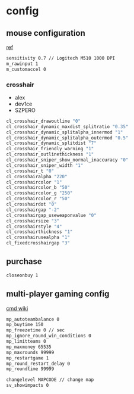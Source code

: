 # config

## mouse configuration

[ref](https://dmarket.com/blog/csgo-mouse-settings/)

```sh
sensitivity 0.7 // Logitech M510 1000 DPI
m_rawinput 1
m_customaccel 0
```

### crosshair

- alex
- dev1ce
- SZPERO

```sh
cl_crosshair_drawoutline "0"
cl_crosshair_dynamic_maxdist_splitratio "0.35"
cl_crosshair_dynamic_splitalpha_innermod "1"
cl_crosshair_dynamic_splitalpha_outermod "0.5"
cl_crosshair_dynamic_splitdist "7"
cl_crosshair_friendly_warning "1"
cl_crosshair_outlinethickness "1"
cl_crosshair_sniper_show_normal_inaccuracy "0"
cl_crosshair_sniper_width "1"
cl_crosshair_t "0"
cl_crosshairalpha "220"
cl_crosshaircolor "1"
cl_crosshaircolor_b "50"
cl_crosshaircolor_g "250"
cl_crosshaircolor_r "50"
cl_crosshairdot "0"
cl_crosshairgap "-2"
cl_crosshairgap_useweaponvalue "0"
cl_crosshairsize "3"
cl_crosshairstyle "4"
cl_crosshairthickness "1"
cl_crosshairusealpha "1"
cl_fixedcrosshairgap "3"
```

## purchase

```sh
closeonbuy 1
```

## multi-player gaming config

[cmd wiki](https://totalcsgo.com/commands)

```sh
mp_autoteambalance 0
mp_buytime 150
mp_freezetime 0 // sec
mp_ignore_round_win_conditions 0
mp_limitteams 0
mp_maxmoney 65535
mp_maxrounds 99999
mp_restartgame 1
mp_round_restart_delay 0
mp_roundtime 99999

changelevel MAPCODE // change map
sv_showimpacts 0
```
